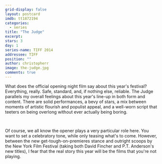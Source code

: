 ```yaml
---
grid-display: false
layout: postcard
imdb: tt1872194
categories: 
  - series
title: "The Judge"
excerpt: 
stars: 3
day: 1
series-name: TIFF 2014
addressee: TIFF
position: ""
author: christopherr
image: the-judge.jpg
comments: true
---
```

<p>What does the official opening night film say about this year's festival? Everything, really. Safe, standard, and, if nothing else, reliable. The Judge parallels my overall feelings about this year's line-up in both form and content. There are solid performances, a bevy of stars, a mix between moments of artistic flourish and populist appeal, and a well-worn script that teeters on being overlong without ever actually being boring.</p>  <p>Of course, we all know the opener plays a very particular role here. You want to set a celebratory tone, while only teasing what's to come. However, between the new get-tough-on-premieres stance and outright scoops by the New York Film Festival (taking both David Fincher and P.T. Anderson's new titles), I fear that the real story this year will be the films that you're not playing.</p>